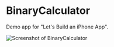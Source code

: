 # BinaryCalculator

Demo app for "Let's Build an iPhone App".

![Screenshot of BinaryCalculator](https://raw.github.com/bryanesmith/BinaryCalculator/master/images/binary-calc.png "Screenshot of BinaryCalculator")

